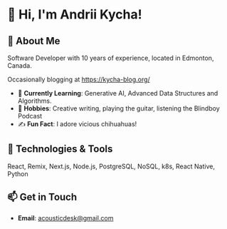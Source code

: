 # 👋 Hi, I'm Andrii Kycha!

## 🚀 About Me
Software Developer with 10 years of experience, located in Edmonton, Canada.

Occasionally blogging at https://kycha-blog.org/

- 🌱 **Currently Learning**: Generative AI, Advanced Data Structures and Algorithms.
- 🎨 **Hobbies**: Creative writing, playing the guitar, listening the Blindboy Podcast
- ✍️ **Fun Fact**: I adore vicious chihuahuas!

## 🔧 Technologies & Tools
React, Remix, Next.js, Node.js, PostgreSQL, NoSQL, k8s, React Native, Python

## 📫 Get in Touch
- **Email**: [acousticdesk@gmail.com](mailto:acousticdesk@gmail.com)
